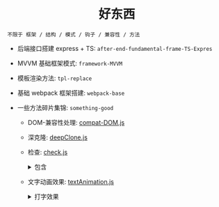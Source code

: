 # <center>好东西</center>

`不限于 框架 / 结构 / 模式 / 钩子 / 兼容性 / 方法`

- 后端接口搭建 express + TS: `after-end-fundamental-frame-TS-Expres`
- MVVM 基础框架模式: `framework-MVVM`
- 模板渲染方法: `tpl-replace`
- 基础 webpack 框架搭建: `webpack-base`
- 一些方法碎片集锦: `something-good`

  - DOM-兼容性处理: [compat-DOM.js](./something-good/compat-DOM.js)
  - 深克隆: [deepClone.js](./something-good/deepClone.js)
  - 检查: [check.js](./something-good/check.js)
      <details>
        <summary>包含 </summary>
        1. os: 检查登录设备
      </details>
  - 文字动画效果: [textAnimation.js](./something-good/textAnimation.js)
      <details>
        <summary>打字效果 </summary>

    ![image](./00static/textAni01.gif)
      </details>
